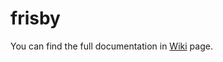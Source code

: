 # frisby
You can find the full documentation in [Wiki](https://github.com/uutkukorkmaz/frisby/wiki) page.
